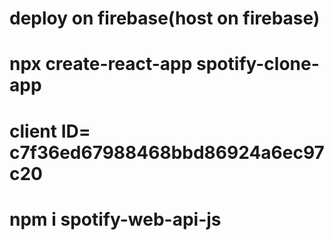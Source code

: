  # deploy on firebase(host on firebase)
 # npx create-react-app spotify-clone-app

# client ID= c7f36ed67988468bbd86924a6ec97c20
# npm i spotify-web-api-js
